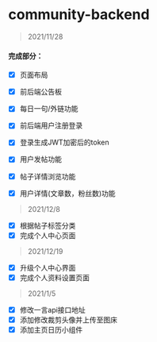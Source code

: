 # community-backend

> 2021/11/28
#### 完成部分：


- [x] 页面布局

- [x] 前后端公告板
- [x] 每日一句/外链功能

- [x] 前后端用户注册登录

- [x] 登录生成JWT加密后的token
- [x] 用户发帖功能
- [x] 帖子详情浏览功能
- [x] 用户详情(文章数，粉丝数)功能

> 2021/12/8
- [x] 根据帖子标签分类
- [x] 完成个人中心页面

> 2021/12/19
- [x] 升级个人中心界面
- [x] 完成个人资料设置页面

> 2021/1/5
- [x] 修改一言api接口地址
- [x] 添加修改裁剪头像并上传至图床
- [x] 添加主页日历小组件
